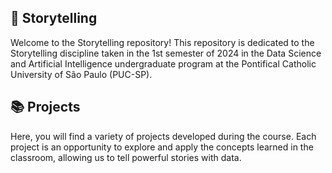 

## 📖 Storytelling

Welcome to the Storytelling repository! This repository is dedicated to the Storytelling discipline taken in the 1st semester of 2024 in the Data Science and Artificial Intelligence undergraduate program at the Pontifical Catholic University of São Paulo (PUC-SP).


## 📚 Projects

Here, you will find a variety of projects developed during the course. Each project is an opportunity to explore and apply the concepts learned in the classroom, allowing us to tell powerful stories with data.



